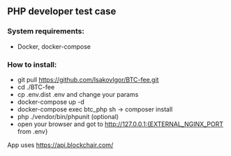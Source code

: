## PHP developer test case

### System requirements:

- Docker, docker-compose

### How to install:

- git pull https://github.com/IsakovIgor/BTC-fee.git
- cd ./BTC-fee
- cp .env.dist .env and change your params
- docker-compose up -d
- docker-compose exec btc_php sh -> composer install
- php ./vendor/bin/phpunit (optional)
- open your browser and got to http://127.0.0.1:{EXTERNAL_NGINX_PORT from .env}

App uses https://api.blockchair.com/
